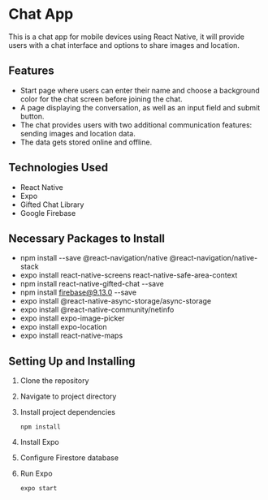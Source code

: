 # Chat App
This is a chat app for mobile devices using React Native, it will provide users with a chat interface and options to share images and location. 
## Features
- Start page where users can enter their name and choose a background color for the chat screen before joining the chat. 
- A page displaying the conversation, as well as an input field and submit button. 
- The chat provides users with two additional communication features: sending images and location data. 
- The data gets stored online and offline. 
## Technologies Used
- React Native
- Expo
- Gifted Chat Library
- Google Firebase
## Necessary Packages to Install
* npm install --save @react-navigation/native @react-navigation/native-stack
* expo install react-native-screens react-native-safe-area-context
* npm install react-native-gifted-chat --save
* npm install firebase@9.13.0 --save
* expo install @react-native-async-storage/async-storage
* expo install @react-native-community/netinfo
* expo install expo-image-picker
* expo install expo-location
* expo install react-native-maps
## Setting Up and Installing
1. Clone the repository
2. Navigate to project directory
3. Install project dependencies 

    `npm install`
    
4. Install Expo
5. Configure Firestore database
6. Run Expo

    `expo start`